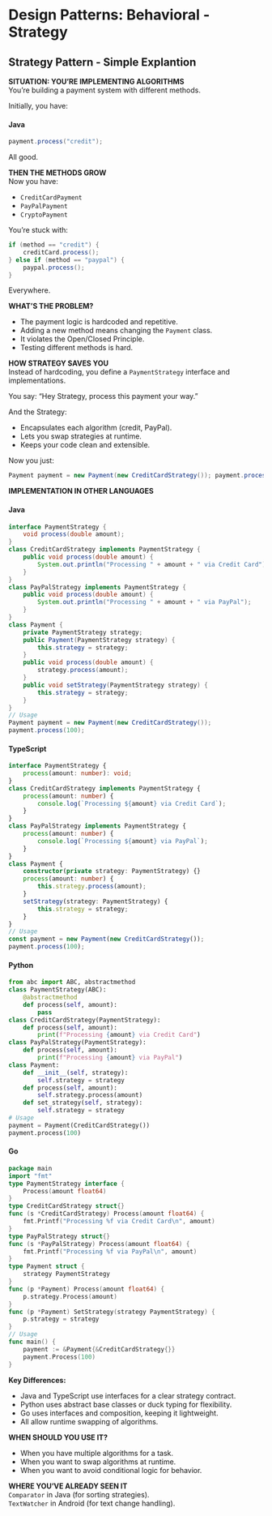 # Design Patterns: Behavioral - Strategy

## Strategy Pattern - Simple Explantion

**SITUATION: YOU’RE IMPLEMENTING ALGORITHMS**  
You’re building a payment system with different methods. 

Initially, you have: 

#### Java
```java
payment.process("credit");
``` 
All good.

**THEN THE METHODS GROW**  
Now you have:  
- `CreditCardPayment`  
- `PayPalPayment`  
- `CryptoPayment`  

You’re stuck with: 
```java
if (method == "credit") { 
    creditCard.process(); 
} else if (method == "paypal") { 
    paypal.process(); 
}
``` 
Everywhere.

**WHAT’S THE PROBLEM?**  
- The payment logic is hardcoded and repetitive.  
- Adding a new method means changing the `Payment` class.  
- It violates the Open/Closed Principle.  
- Testing different methods is hard.

**HOW STRATEGY SAVES YOU**  
Instead of hardcoding, you define a `PaymentStrategy` interface and implementations. 

You say: “Hey Strategy, process this payment your way.” 

And the Strategy:  
- Encapsulates each algorithm (credit, PayPal).  
- Lets you swap strategies at runtime.  
- Keeps your code clean and extensible.  

Now you just: 
```java
Payment payment = new Payment(new CreditCardStrategy()); payment.process();
```

**IMPLEMENTATION IN OTHER LANGUAGES**

#### Java  
```java  
interface PaymentStrategy {  
    void process(double amount);  
}  
class CreditCardStrategy implements PaymentStrategy {  
    public void process(double amount) {  
        System.out.println("Processing " + amount + " via Credit Card");  
    }  
}  
class PayPalStrategy implements PaymentStrategy {  
    public void process(double amount) {  
        System.out.println("Processing " + amount + " via PayPal");  
    }  
}  
class Payment {  
    private PaymentStrategy strategy;  
    public Payment(PaymentStrategy strategy) {  
        this.strategy = strategy;  
    }  
    public void process(double amount) {  
        strategy.process(amount);  
    }  
    public void setStrategy(PaymentStrategy strategy) {  
        this.strategy = strategy;  
    }  
}  
// Usage  
Payment payment = new Payment(new CreditCardStrategy());  
payment.process(100);  
```

#### TypeScript  
```typescript  
interface PaymentStrategy {  
    process(amount: number): void;  
}  
class CreditCardStrategy implements PaymentStrategy {  
    process(amount: number) {  
        console.log(`Processing ${amount} via Credit Card`);  
    }  
}  
class PayPalStrategy implements PaymentStrategy {  
    process(amount: number) {  
        console.log(`Processing ${amount} via PayPal`);  
    }  
}  
class Payment {  
    constructor(private strategy: PaymentStrategy) {}  
    process(amount: number) {  
        this.strategy.process(amount);  
    }  
    setStrategy(strategy: PaymentStrategy) {  
        this.strategy = strategy;  
    }  
}  
// Usage  
const payment = new Payment(new CreditCardStrategy());  
payment.process(100);  
```

#### Python  
```python  
from abc import ABC, abstractmethod  
class PaymentStrategy(ABC):  
    @abstractmethod  
    def process(self, amount):  
        pass  
class CreditCardStrategy(PaymentStrategy):  
    def process(self, amount):  
        print(f"Processing {amount} via Credit Card")  
class PayPalStrategy(PaymentStrategy):  
    def process(self, amount):  
        print(f"Processing {amount} via PayPal")  
class Payment:  
    def __init__(self, strategy):  
        self.strategy = strategy  
    def process(self, amount):  
        self.strategy.process(amount)  
    def set_strategy(self, strategy):  
        self.strategy = strategy  
# Usage  
payment = Payment(CreditCardStrategy())  
payment.process(100)  
```

#### Go  
```go  
package main  
import "fmt"  
type PaymentStrategy interface {  
    Process(amount float64)  
}  
type CreditCardStrategy struct{}  
func (s *CreditCardStrategy) Process(amount float64) {  
    fmt.Printf("Processing %f via Credit Card\n", amount)  
}  
type PayPalStrategy struct{}  
func (s *PayPalStrategy) Process(amount float64) {  
    fmt.Printf("Processing %f via PayPal\n", amount)  
}  
type Payment struct {  
    strategy PaymentStrategy  
}  
func (p *Payment) Process(amount float64) {  
    p.strategy.Process(amount)  
}  
func (p *Payment) SetStrategy(strategy PaymentStrategy) {  
    p.strategy = strategy  
}  
// Usage  
func main() {  
    payment := &Payment{&CreditCardStrategy{}}  
    payment.Process(100)  
}  
```

**Key Differences:**  
- Java and TypeScript use interfaces for a clear strategy contract.  
- Python uses abstract base classes or duck typing for flexibility.  
- Go uses interfaces and composition, keeping it lightweight.  
- All allow runtime swapping of algorithms.

**WHEN SHOULD YOU USE IT?**  
- When you have multiple algorithms for a task.  
- When you want to swap algorithms at runtime.  
- When you want to avoid conditional logic for behavior.

**WHERE YOU’VE ALREADY SEEN IT**  
`Comparator` in Java (for sorting strategies).  
`TextWatcher` in Android (for text change handling).